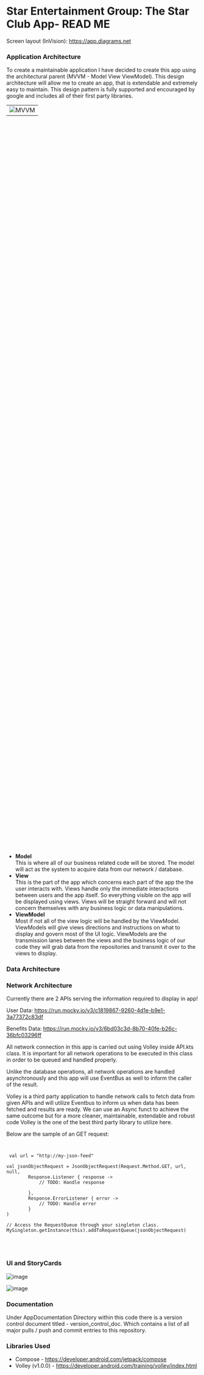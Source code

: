 <h1>Star Entertainment Group: The Star Club App- READ ME</h1>

Screen layout (InVision): <a href="https://app.diagrams.net">https://app.diagrams.net</a>

<h3>Application Architecture</h3>
 
To create a maintainable application I have decided to create this app using the architectural parent (MVVM - Model View ViewModel). This design architecture will allow me to create an app, that is extendable and extremely easy to maintain. This design pattern is fully supported and encouraged by google and includes all of their first party libraries. 
 
 
 
 <div>
   <table width="50%" height="50%" align="center" valign="center">
   <tr><td>
      <img src="https://user-images.githubusercontent.com/48664320/164951850-9ae1cad9-4dc2-4b4d-bbfd-0bfc432b7b62.png" alt="MVVM"/>
   </td></tr>
   </table>
</div>
 
 <ul>
 <li><b>Model</b></li>
 This is where all of our business related code will be stored. The model will act as the system to acquire data from our network / database. 
 
 
 <li><b>View</b></li>
  This is the part of the app which concerns each part of the app the the user interacts with. Views handle only the immediate interactions between users   and the app itself. So everything visible on the app will be displayed using views. Views will be straight forward and will not concern themselves with any business logic or data manipulations. 
  
 <li><b>ViewModel</b></li>
  Most if not all of the view logic will be handled by the ViewModel. ViewModels will give views directions and instructions on what to display and govern most of the UI logic. ViewModels are the transmission lanes between the views and the business logic of our code they will grab data from the repositories and  transmit it over to the views to display. 
</ul>

<h3>Data Architecture</h3>


<h3>Network Architecture</h3>
 
Currently there are 2 APIs serving the information required to display in app!

User Data: <a href="https://run.mocky.io/v3/c1819867-9260-4d1e-b9e1-3a77372c83df">https://run.mocky.io/v3/c1819867-9260-4d1e-b9e1-3a77372c83df</a>

Benefits Data: <a href="https://run.mocky.io/v3/6bd03c3d-8b70-40fe-b26c-36bfc03296ff">https://run.mocky.io/v3/6bd03c3d-8b70-40fe-b26c-36bfc03296ff</a>

All network connection in this app is carried out using Volley inside API.kts class. It is important for all network operations to be executed in this class in order to be queued and handled properly.

Unlike the database operations, all network operations are handled asynchronously and this app will use EventBus as well to inform the caller of the result.

Volley is a third party application to handle network calls to fetch data from given APIs and will utilize Eventbus to inform us when data has been fetched and results are ready. We can use an Async funct to achieve the same outcome but for a more cleaner, maintainable, extendable and robust code Volley is the one of the best third party library to utilize here. 

Below are the sample of an GET request:

<pre>
<code>

 val url = "http://my-json-feed"

val jsonObjectRequest = JsonObjectRequest(Request.Method.GET, url, null,
        Response.Listener { response ->
            // TODO: Handle response
            
        },
        Response.ErrorListener { error ->
            // TODO: Handle error
        }
)

// Access the RequestQueue through your singleton class.
MySingleton.getInstance(this).addToRequestQueue(jsonObjectRequest)

</code>

</pre>

<h3>UI and StoryCards</h3>

![image](https://user-images.githubusercontent.com/48664320/165671137-a9aa29e0-926e-4032-ad66-e1af456a3fa4.png)

![image](https://user-images.githubusercontent.com/48664320/165671189-858a8b61-2857-4685-ad92-520c41fc6b34.png)

<h3>Documentation</h3>

Under AppDocumentation Directory within this code there is a version control document titled - version_control_doc. Which contains a list of all major pulls / push and commit entries to this repository. 


<h3>Libraries Used</h3>

<ul>
  <li>Compose - <a href="https://developer.android.com/jetpack/compos"e>https://developer.android.com/jetpack/compose</a></li>
  <li>Volley (v1.0.0) - <a href="https://developer.android.com/training/volley/index.html">https://developer.android.com/training/volley/index.html</a></li>
</ul>

